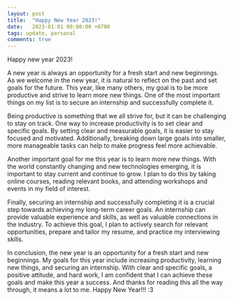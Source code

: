 ```yaml
---
layout: post
title:  "Happy New Year 2023!"
date:   2023-01-01 00:00:00 +0700
tags: update, personal
comments: true
---
```


Happy new year 2023!

A new year is always an opportunity for a fresh start and new beginnings. As we welcome in the new year, it is natural to reflect on the past and set goals for the future. This year, like many others, my goal is to be more productive and strive to learn more new things. One of the most important things on my list is to secure an internship and successfully complete it.

Being productive is something that we all strive for, but it can be challenging to stay on track. One way to increase productivity is to set clear and specific goals. By setting clear and measurable goals, it is easier to stay focused and motivated. Additionally, breaking down large goals into smaller, more manageable tasks can help to make progress feel more achievable.

Another important goal for me this year is to learn more new things. With the world constantly changing and new technologies emerging, it is important to stay current and continue to grow. I plan to do this by taking online courses, reading relevant books, and attending workshops and events in my field of interest.

Finally, securing an internship and successfully completing it is a crucial step towards achieving my long-term career goals. An internship can provide valuable experience and skills, as well as valuable connections in the industry. To achieve this goal, I plan to actively search for relevant opportunities, prepare and tailor my resume, and practice my interviewing skills.

In conclusion, the new year is an opportunity for a fresh start and new beginnings. My goals for this year include increasing productivity, learning new things, and securing an internship. With clear and specific goals, a positive attitude, and hard work, I am confident that I can achieve these goals and make this year a success. And thanks for reading this all the way through, it means a lot to me. Happy New Year!!! :3
